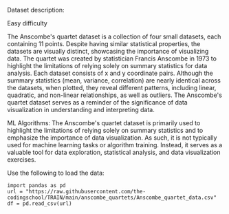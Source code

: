 Dataset description:

Easy difficulty

The Anscombe's quartet dataset is a collection of four small datasets, each containing 11 points. Despite having similar statistical properties, the datasets are visually distinct, showcasing the importance of visualizing data. The quartet was created by statistician Francis Anscombe in 1973 to highlight the limitations of relying solely on summary statistics for data analysis. Each dataset consists of x and y coordinate pairs. Although the summary statistics (mean, variance, correlation) are nearly identical across the datasets, when plotted, they reveal different patterns, including linear, quadratic, and non-linear relationships, as well as outliers. The Anscombe's quartet dataset serves as a reminder of the significance of data visualization in understanding and interpreting data.

ML Algorithms:
The Anscombe's quartet dataset is primarily used to highlight the limitations of relying solely on summary statistics and to emphasize the importance of data visualization. As such, it is not typically used for machine learning tasks or algorithm training. Instead, it serves as a valuable tool for data exploration, statistical analysis, and data visualization exercises. 

Use the following to load the data:
```
import pandas as pd
url = "https://raw.githubusercontent.com/the-codingschool/TRAIN/main/anscombe_quartets/Anscombe_quartet_data.csv"
df = pd.read_csv(url)
```
